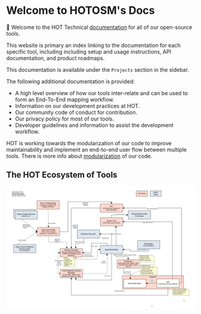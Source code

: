 # Welcome to HOTOSM's Docs

📖 Welcome to the HOT Technical [documentation](https://docs.hotosm.org)
for all of our open-source tools.

This website is primary an index linking to the documentation for each
specific tool, including including setup and usage instructions, API
documentation, and product roadmaps.

This documentation is available under the `Projects` section in the sidebar.

The following additional documentation is provided:

- A high level overview of how our tools inter-relate and can be used to
  form an End-To-End mapping workflow.
- Information on our development practices at HOT.
- Our community code of conduct for contribution.
- Our privacy policy for most of our tools.
- Developer guidelines and information to assist the development workflow.

HOT is working towards the modularization of our code to improve
maintainability and implement an end-to-end user flow between multiple
tools. There is more info about [modularization](modules.md) of our code.

## The HOT Ecosystem of Tools

![Basic E2E Diagram](./techdoc/overview/HOTInformationFlow.png)

